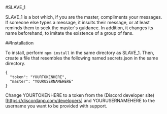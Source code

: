 #SLAVE_1

SLAVE_1 is a bot which, if you are the master, compliments your messages. If someone else types a message, it insults their message, or at least reminds them to seek the master's guidance. In addition, it changes its name beforehand, to imitate the existence of a group of fans.

##Installation

To install, perform ```npm install``` in the same directory as SLAVE_1. Then, create a file that resembles the following named secrets.json in the same directory.
```
{
  "token": "YOURTOKENHERE",
  "master": "YOURUSERNAMEHERE"
}
```

Change YOURTOKENHERE to a token from the (Discord developer site)[https://discordapp.com/developers] and YOURUSERNAMEHERE to the username you want to be provided with support.
